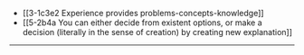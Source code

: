 - [[3-1c3e2 Experience provides problems-concepts-knowledge]]
- [[5-2b4a You can either decide from existent options, or make a decision (literally in the sense of creation) by creating new explanation]]
---

